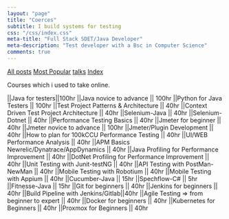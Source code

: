 ```yaml
---
layout: "page"
title: "Coerces"
subtitle: I build systems for testing
css: "/css/index.css"
meta-title: "Full Stack SDET/Java Developer"
meta-description: "Test developer with a Bsc in Computer Science"
comments: true
---
```

<div class="list-filters">
    <a href="/" class="list-filter filter-selected">All posts</a>
    <a href="/popular" class="list-filter">Most Popular</a>
	<a href="/talks" class="list-filter">talks</a>
    <a href="/tags" class="list-filter">Index</a>
</div>

Courses which i used to take online. 

||Java for testers||100hr
||Java novice to advance || 100hr 
||Python for Java Testers || 100hr
||Test Project Patterns & Architecture || 40hr
||Context Driven Test Project Architecture || 40hr 
||Selenium-Java || 40hr
||Selenium-Dotnet || 40hr
||Performance Testing Basics || 40hr
||Jmeter for beginner || 40hr
||Jmeter novice to advance || 100hr
||Jmeter/Plugin Development || 40hr
||How to plan for 100kCCU Performance Testing || 40hr
||UI/WEB Performance Analysis || 40hr
||APM Basics Newrelic/Dynatrace/AppDynamics || 40hr
||Java Profiling for Performance Improvement || 40hr
||DotNet Profiling for Performance Improvement || 40hr
||Unit Testing with Junit-testNG || 40hr
||API Testing with PostMan-NewMan || 40hr
||Mobile Testing with Robotium || 40hr
||Mobile Testing with Appium || 40hr
||Cucumber-Java || 15hr
||Spechflow-C# || 5hr
||Fitnesse-Java || 15hr
||Git for beginners || 40hr
||Jenkins for beginners || 40hr
||Build Pipeline with Jenkins/Gitlab||40hr
||Agile Testing => from beginner to expert || 40hr
||Docker for beginners || 40hr
||Kubernetes for Beginners || 40hr
||Proxmox for Beginners || 40hr
 
